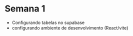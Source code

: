 # Semana 1

- Configurando tabelas no supabase
- configurando ambiente de desenvolvimento (React/vite)
  
